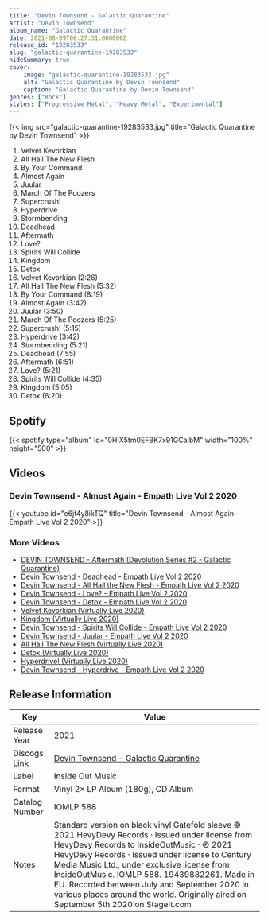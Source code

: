 ```yaml
---
title: "Devin Townsend - Galactic Quarantine"
artist: "Devin Townsend"
album_name: "Galactic Quarantine"
date: 2021-08-09T06:27:31.000000Z
release_id: "19283533"
slug: "galactic-quarantine-19283533"
hideSummary: true
cover:
    image: "galactic-quarantine-19283533.jpg"
    alt: "Galactic Quarantine by Devin Townsend"
    caption: "Galactic Quarantine by Devin Townsend"
genres: ["Rock"]
styles: ["Progressive Metal", "Heavy Metal", "Experimental"]
---
```


{{< img src="galactic-quarantine-19283533.jpg" title="Galactic Quarantine by Devin Townsend" >}}

<!-- section break -->

1. Velvet Kevorkian
2. All Hail The New Flesh
3. By Your Command
4. Almost Again
5. Juular
6. March Of The Poozers
7. Supercrush!
8. Hyperdrive
9. Stormbending
10. Deadhead
11. Aftermath
12. Love?
13. Spirits Will Collide
14. Kingdom
15. Detox
16. Velvet Kevorkian (2:26)
17. All Hail The New Flesh (5:32)
18. By Your Command (8:19)
19. Almost Again (3:42)
20. Juular (3:50)
21. March Of The Poozers (5:25)
22. Supercrush! (5:15)
23. Hyperdrive (3:42)
24. Stormbending (5:21)
25. Deadhead (7:55)
26. Aftermath (6:51)
27. Love? (5:21)
28. Spirits Will Collide (4:35)
29. Kingdom (5:05)
30. Detox (6:20)

<!-- section break -->


## Spotify
{{< spotify type="album" id="0HIX5tm0EFBK7x91GCaIbM" width="100%" height="500" >}}



## Videos
### Devin Townsend - Almost Again - Empath Live Vol 2 2020
{{< youtube id="e6jf4y8ikTQ" title="Devin Townsend - Almost Again - Empath Live Vol 2 2020" >}}<br>

### More Videos

- [DEVIN TOWNSEND - Aftermath (Devolution Series #2 - Galactic Quarantine)](https://www.youtube.com/watch?v=4rOhiHLPT9Q)
- [Devin Townsend - Deadhead - Empath Live Vol 2 2020](https://www.youtube.com/watch?v=jeB1iyI_LZE)
- [Devin Townsend - All Hail the New Flesh - Empath Live Vol 2 2020](https://www.youtube.com/watch?v=u5G_1LtY3s4)
- [Devin Townsend - Love? - Empath Live Vol 2 2020](https://www.youtube.com/watch?v=l03U4dxSiCc)
- [Devin Townsend - Detox - Empath Live Vol 2 2020](https://www.youtube.com/watch?v=0qi0RsE-Mk4)
- [Velvet Kevorkian (Virtually Live 2020)](https://www.youtube.com/watch?v=W-A2Z5cIhPg)
- [Kingdom (Virtually Live 2020)](https://www.youtube.com/watch?v=wNK-nA4aags)
- [Devin Townsend - Spirits Will Collide - Empath Live Vol 2 2020](https://www.youtube.com/watch?v=XWYV209auV4)
- [Devin Townsend - Juular - Empath Live Vol 2 2020](https://www.youtube.com/watch?v=oFvmj2mq5u8)
- [All Hail The New Flesh (Virtually Live 2020)](https://www.youtube.com/watch?v=9kUMFtZ3y1A)
- [Detox (Virtually Live 2020)](https://www.youtube.com/watch?v=Kebc9Z2FiQ8)
- [Hyperdrive! (Virtually Live 2020)](https://www.youtube.com/watch?v=V5tTPVfazIs)
- [Devin Townsend - Hyperdrive - Empath Live Vol 2 2020](https://www.youtube.com/watch?v=M1VJkXxwAj4)


## Release Information
|  Key           | Value                                                |
| ---------------| ---------------------------------------------------- |
| Release Year   | 2021                                   |
| Discogs Link   | [Devin Townsend - Galactic Quarantine](https://www.discogs.com/release/19283533-Devin-Townsend-Galactic-Quarantine) |
| Label          | Inside Out Music |
| Format         | Vinyl 2× LP Album (180g), CD Album |
| Catalog Number | IOMLP 588 |
| Notes | Standard version on black vinyl Gatefold sleeve  © 2021 HevyDevy Records · Issued under license from HevyDevy Records to InsideOutMusic · ℗ 2021 HevyDevy Records · Issued under license to Century Media Music Ltd., under exclusive license from InsideOutMusic. IOMLP 588. 19439882261. Made in EU.  Recorded between July and September 2020 in various places around the world. Originally aired on September 5th 2020 on StageIt.com |